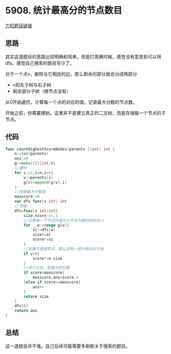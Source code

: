 # 5908. 统计最高分的节点数目

[力扣题目链接](https://leetcode-cn.com/problems/count-nodes-with-the-highest-score/)

## 思路

其实这道题目的思路比较明确和简单。但是打周赛时候，感觉没有意思到可以用dfs。感觉自己搜索的题目写少了。

对于一个点v，删除与它相连的边，那么剩余的部分就会分成两部分

* v的左子树与右子树
* 剩余部分子树（根节点没有）

从0开始遍历，计算每一个点的对应的值，记录最大分数的节点数。

开始之前，你需要建树。这里并不是建立真正的二叉树，而是存储每一个节点的子节点。

## 代码

```go
func countHighestScoreNodes(parents []int) int {
    n:=len(parents)
    ans:=0
    g:=make([][]int,n)
    //建树
    for i:=1;i<n;i++{
        v:=parents[i]
        g[v]=append(g[v],i)
    }
    //存储最大分数值
    maxscore:=0
    var dfs func(v int) int
    //深搜
    dfs=func(v int)int{
        size,score:=1,1
        //记录每一个节点的值与以节点为根的树的大小
        for _,w:=range g[v]{
            sc:=dfs(w)
            size+=sc
            score*=sc
        }
        //如果不是根节点，那么还有一部分剩余的子树
        if v>0{
            score*=n-size
        }
        //进行比较，取最大的分数
        if score>maxscore{
            maxscore,ans=score,1
        }else if score==maxscore{
            ans++
        }
        return size
    }
    dfs(0)
    return ans
}
```

## 总结

这一道题目并不难。自己后续可能需要多刷刷关于搜索的题目。